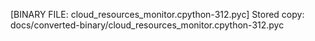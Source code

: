 [BINARY FILE: cloud_resources_monitor.cpython-312.pyc]
Stored copy: docs/converted-binary/cloud_resources_monitor.cpython-312.pyc
